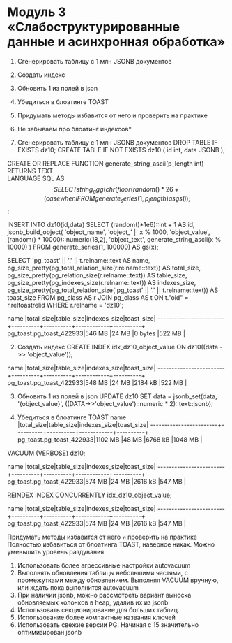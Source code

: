 #  Модуль 3 «Слабоструктурированные данные и асинхронная обработка»


1. Сгенерировать таблицу с 1 млн JSONB документов
2. Создать индекс
3. Обновить 1 из полей в json
4. Убедиться в блоатинге TOAST
5. Придумать методы избавится от него и проверить на практике
6. Не забываем про блоатинг индексов*


1. Сгенерировать таблицу с 1 млн JSONB документов
DROP TABLE IF EXISTS dz10;
CREATE TABLE IF NOT EXISTS dz10 (
    id int,
    data JSONB
);

CREATE OR REPLACE FUNCTION generate_string_ascii(p_length int)
RETURNS TEXT  
LANGUAGE SQL
AS
$$
SELECT 
	string_agg(chr(floor(random() * 26 + (case when i % 2 = 0 then 65 else 97 end))::int), '')
FROM 
	generate_series(1, p_length) as gs(i);
$$;


INSERT INTO dz10(id,data)
SELECT 
	(random()*1e6)::int + 1 AS id,
	jsonb_build_object(
        'object_name', 'object_' || x % 1000,
        'object_value', (random() * 10000)::numeric(18,2),
        'object_text', generate_string_ascii(x % 10000)
    )
FROM 
	generate_series(1, 100000) AS gs(x);

SELECT
	'pg_toast' || '.' || t.relname::text AS name,
	pg_size_pretty(pg_total_relation_size(r.relname::text)) AS total_size,
	pg_size_pretty(pg_relation_size(r.relname::text)) AS table_size,
	pg_size_pretty(pg_indexes_size(r.relname::text)) AS indexes_size,
    pg_size_pretty(pg_total_relation_size('pg_toast' || '.' || t.relname::text)) AS toast_size
FROM 
	pg_class AS r 
	JOIN pg_class AS t ON t."oid" = r.reltoastrelid
WHERE 
	r.relname = 'dz10';

name                    |total_size|table_size|indexes_size|toast_size|
------------------------+----------+----------+------------+----------+
pg_toast.pg_toast_422933|546 MB    |24 MB     |0 bytes     |522 MB    |

2. Создать индекс
CREATE INDEX idx_dz10_object_value ON dz10((data ->> 'object_value'));

name                    |total_size|table_size|indexes_size|toast_size|
------------------------+----------+----------+------------+----------+
pg_toast.pg_toast_422933|548 MB    |24 MB     |2184 kB     |522 MB    |


3. Обновить 1 из полей в json
UPDATE dz10
SET data = 
	jsonb_set(data, '{object_value}', ((DATA->>'object_value')::numeric * 2)::text::jsonb);

4. Убедиться в блоатинге TOAST
name                    |total_size|table_size|indexes_size|toast_size|
------------------------+----------+----------+------------+----------+
pg_toast.pg_toast_422933|1102 MB   |48 MB     |6768 kB     |1048 MB   |


VACUUM (VERBOSE) dz10;

name                    |total_size|table_size|indexes_size|toast_size|
------------------------+----------+----------+------------+----------+
pg_toast.pg_toast_422933|574 MB    |24 MB     |2616 kB     |547 MB    |

REINDEX INDEX CONCURRENTLY idx_dz10_object_value;

name                    |total_size|table_size|indexes_size|toast_size|
------------------------+----------+----------+------------+----------+
pg_toast.pg_toast_422933|574 MB    |24 MB     |2616 kB     |547 MB    |


Придумать методы избавится от него и проверить на практике
Полностью избавиться от блоатинга TOAST, наверное никак.
Можно уменьшить уровень раздувания
1. Использовать более агрессивные настройки autovacuum
2. Выполнять обновления таблицы небольшими частями, с промежутками между обновлением. Выполняя VACUUM вручную, или ждать пока выполнится autovacuum
3. При наличии jsonb, можно рассмотреть вариант выноска обновляемых колонков в heap, удалив их из jsonb
4. Использовать секционирование для больших таблиц.
5. Использование более компактные названия ключей
6. Использовать свежие версии PG. Начиная с 15 значительно оптимизирован jsonb
